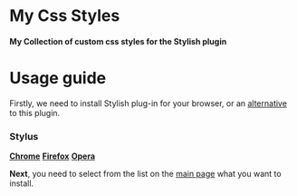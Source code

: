 # My Css Styles
#### My Collection of custom css styles for the Stylish plugin

# Usage guide
Firstly, we need to install Stylish plug-in for your browser, or an [alternative](https://github.com/openstyles/stylus/wiki/Stylish-alternatives) to this plugin.
### Stylus
**[Chrome](https://chrome.google.com/webstore/detail/stylus/clngdbkpkpeebahjckkjfobafhncgmne)**  **[Firefox](https://addons.mozilla.org/ru/firefox/addon/styl-us/)**  **[Opera](https://addons.opera.com/ru/extensions/details/stylus/)**

 **Next**, you need to select from the list on the [main page](https://d1verlin.github.io/My-Css-Styles/) what you want to install.
